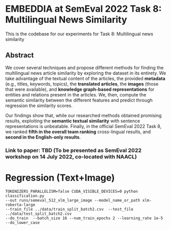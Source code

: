 # EMBEDDIA at SemEval 2022 Task 8: Multilingual News Similarity

This is the codebase for our experiments for Task 8: Multilingual news similarity

## Abstract
We cover several techniques and propose different methods for finding the multilingual news article similarity by exploring the dataset in its entirety. We take advantage of the textual content of the articles, the provided **metadata** (e.g., titles, keywords, topics), the **translated articles**, the **images** (those that were available), and **knowledge graph-based representations** for entities and relations present in the articles. We, then, compute the semantic similarity between the different features and predict through regression the similarity scores. 

Our findings show that, while our researched methods obtained promising results, exploiting the **semantic textual similarity** with sentence representations is unbeatable. Finally, in the official SemEval 2022 Task 8, we ranked **fifth in the overall team ranking** cross-lingual results, and **second in the English-only results**.

### Link to paper: TBD (To be presented as SemEval 2022 workshop on 14 July 2022, co-located with NAACL)


# Regression (Text+Image)

```
TOKENIZERS_PARALLELISM=false CUDA_VISIBLE_DEVICES=0 python classification.py  
--out runs/semeval_512_xlm_large_image --model_name_or_path xlm-roberta-large 
--train_file ../data/train_split_batch2.csv  --test_file ../data/test_split_batch2.csv
--do_train  --batch_size 16 --num_train_epochs 2 --learning_rate 1e-5 --do_lower_case
```


